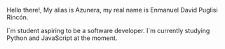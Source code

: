Hello there!, My alias is Azunera, my real name is Enmanuel David Puglisi Rincón.

I´m student aspiring to be a software developer. I´m currently studying Python and JavaScript at the moment.

<!--
**Azunera/Azunera** is a ✨ _special_ ✨ repository because its `README.md` (this file) appears on your GitHub profile.

Here are some ideas to get you started:

- 🔭 I’m currently working on ...
- 🌱 I’m currently learning ...
- 👯 I’m looking to collaborate on ...
- 🤔 I’m looking for help with ...
- 💬 Ask me about ...
- 📫 How to reach me: ...
- 😄 Pronouns: ...
- ⚡ Fun fact: ...
-->
